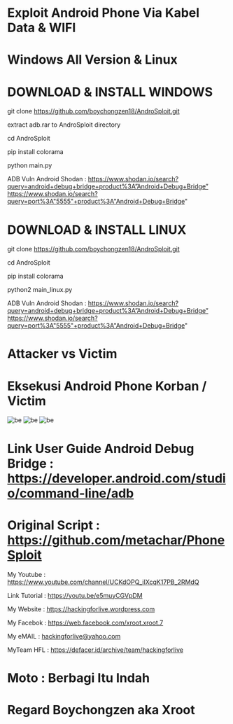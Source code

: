 # Exploit Android Phone Via Kabel Data & WIFI 

# Windows All Version & Linux

# DOWNLOAD & INSTALL WINDOWS

git clone https://github.com/boychongzen18/AndroSploit.git

extract adb.rar to AndroSploit directory 

cd AndroSploit

pip install colorama

python main.py

ADB Vuln Android Shodan : https://www.shodan.io/search?query=android+debug+bridge+product%3A”Android+Debug+Bridge”
                          https://www.shodan.io/search?query=port%3A"5555"+product%3A"Android+Debug+Bridge"

# DOWNLOAD & INSTALL LINUX

git clone https://github.com/boychongzen18/AndroSploit.git

cd AndroSploit

pip install colorama

python2 main_linux.py

ADB Vuln Android Shodan : https://www.shodan.io/search?query=android+debug+bridge+product%3A”Android+Debug+Bridge”
                          https://www.shodan.io/search?query=port%3A"5555"+product%3A"Android+Debug+Bridge" 

# Attacker vs Victim

# Eksekusi Android Phone Korban / Victim

![be](https://raw.githubusercontent.com/boychongzen18/AndroSploit/master/victim.jpg)
![be](https://raw.githubusercontent.com/boychongzen18/AndroSploit/master/victim2.jpg)
![be](https://raw.githubusercontent.com/boychongzen18/AndroSploit/master/android.png)

# Link User Guide Android Debug Bridge : https://developer.android.com/studio/command-line/adb
# Original Script : https://github.com/metachar/PhoneSploit

My Youtube    : https://www.youtube.com/channel/UCKdOPQ_iIXcqK17PB_2RMdQ

Link Tutorial : https://youtu.be/e5muyCGVpDM

My Website    : https://hackingforlive.wordpress.com

My Facebok    : https://web.facebook.com/xroot.xroot.7

My eMAIL      : hackingforlive@yahoo.com

MyTeam HFL    : https://defacer.id/archive/team/hackingforlive

# Moto : Berbagi Itu Indah

# Regard Boychongzen aka Xroot
